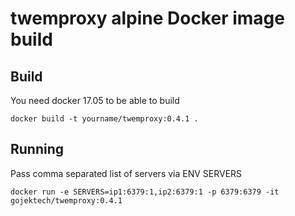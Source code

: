 # twemproxy alpine Docker image build

## Build
You need docker 17.05 to be able to build

`docker build -t yourname/twemproxy:0.4.1 .`

## Running
Pass comma separated list of servers via ENV SERVERS

`docker run -e SERVERS=ip1:6379:1,ip2:6379:1 -p 6379:6379 -it gojektech/twemproxy:0.4.1`
